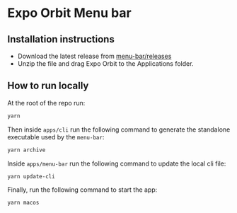 # Expo Orbit Menu bar

## Installation instructions

- Download the latest release from [menu-bar/releases](https://github.com/expo/eas-menu-bar/releases?q=expo-menu-bar)
- Unzip the file and drag Expo Orbit to the Applications folder.

## How to run locally

At the root of the repo run:

```bash
yarn
```

Then inside `apps/cli` run the following command to generate the standalone executable used by the `menu-bar`:

```bash
yarn archive
```

Inside `apps/menu-bar` run the following command to update the local cli file:

```bash
yarn update-cli
```

Finally, run the following command to start the app:

```bash
yarn macos
```

